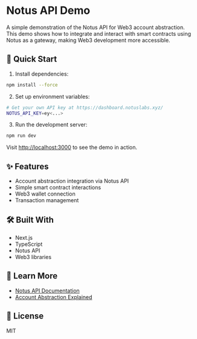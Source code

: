 # Notus API Demo

A simple demonstration of the Notus API for Web3 account abstraction. This demo shows how to integrate and interact with smart contracts using Notus as a gateway, making Web3 development more accessible.

## 🚀 Quick Start

1. Install dependencies:
```bash
npm install --force
```

2. Set up environment variables:
```bash
# Get your own API key at https://dashboard.notuslabs.xyz/
NOTUS_API_KEY=ey<...>
```

3. Run the development server:
```bash
npm run dev
```

Visit [http://localhost:3000](http://localhost:3000) to see the demo in action.

## ✨ Features

- Account abstraction integration via Notus API
- Simple smart contract interactions
- Web3 wallet connection
- Transaction management

## 🛠️ Built With

- Next.js
- TypeScript
- Notus API
- Web3 libraries

## 📖 Learn More

- [Notus API Documentation](https://docs.notus.com)
- [Account Abstraction Explained](https://ethereum.org/en/developers/docs/smart-contracts/account-abstraction/)

## 📝 License

MIT
